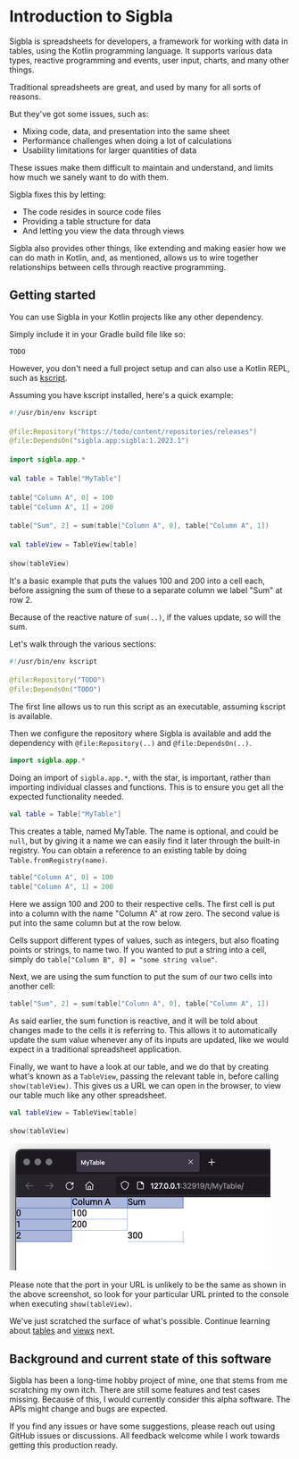 # Introduction to Sigbla

Sigbla is spreadsheets for developers, a framework for working with data in tables, using the Kotlin programming language.
It supports various data types, reactive programming and events, user input, charts, and many other things.

Traditional spreadsheets are great, and used by many for all sorts of reasons.

But they've got some issues, such as:

* Mixing code, data, and presentation into the same sheet
* Performance challenges when doing a lot of calculations
* Usability limitations for larger quantities of data

These issues make them difficult to maintain and understand, and limits how much we sanely want to do with them.

Sigbla fixes this by letting:

* The code resides in source code files
* Providing a table structure for data
* And letting you view the data through views

Sigbla also provides other things, like extending and making easier how we can do math in Kotlin,
and, as mentioned, allows us to wire together relationships between cells through reactive programming.

## Getting started

You can use Sigbla in your Kotlin projects like any other dependency.

Simply include it in your Gradle build file like so:

```
TODO
```

However, you don't need a full project setup and can also use a Kotlin REPL, such as [kscript](https://github.com/kscripting/kscript).

Assuming you have kscript installed, here's a quick example:

``` kotlin
#!/usr/bin/env kscript

@file:Repository("https://todo/content/repositories/releases")
@file:DependsOn("sigbla.app:sigbla:1.2023.1")

import sigbla.app.*

val table = Table["MyTable"]

table["Column A", 0] = 100
table["Column A", 1] = 200

table["Sum", 2] = sum(table["Column A", 0], table["Column A", 1])

val tableView = TableView[table]

show(tableView)
```

It's a basic example that puts the values 100 and 200 into a cell each, before assigning the sum of these to a separate
column we label "Sum" at row 2.

Because of the reactive nature of `sum(..)`, if the values update, so will the sum.

Let's walk through the various sections:

``` kotlin
#!/usr/bin/env kscript

@file:Repository("TODO")
@file:DependsOn("TODO")
```

The first line allows us to run this script as an executable, assuming kscript is available.

Then we configure the repository where Sigbla is available and add the dependency with
`@file:Repository(..)` and `@file:DependsOn(..)`.

``` kotlin
import sigbla.app.*
```

Doing an import of `sigbla.app.*`, with the star, is important, rather than importing individual classes and functions.
This is to ensure you get all the expected functionality needed.

``` kotlin
val table = Table["MyTable"]
```

This creates a table, named MyTable. The name is optional, and could be `null`, but by giving it a name we can easily
find it later through the built-in registry. You can obtain a reference to an existing table by doing `Table.fromRegistry(name)`.

``` kotlin
table["Column A", 0] = 100
table["Column A", 1] = 200
```

Here we assign 100 and 200 to their respective cells. The first cell is put into a column with the name "Column A" at
row zero. The second value is put into the same column but at the row below.

Cells support different types of values, such as integers, but also floating points or strings, to name two. If you
wanted to put a string into a cell, simply do `table["Column B", 0] = "some string value"`.

Next, we are using the sum function to put the sum of our two cells into another cell:

``` kotlin
table["Sum", 2] = sum(table["Column A", 0], table["Column A", 1])
```

As said earlier, the sum function is reactive, and it will be told about changes made to the cells it is referring to.
This allows it to automatically update the sum value whenever any of its inputs are updated, like we would expect in a
traditional spreadsheet application.

Finally, we want to have a look at our table, and we do that by creating what's known as a `TableView`, passing the
relevant table in, before calling `show(tableView)`. This gives us a URL we can open in the browser, to view our table
much like any other spreadsheet.

``` kotlin
val tableView = TableView[table]

show(tableView)
```

![Getting started example sheet](img/getting_started_example_1.png)

Please note that the port in your URL is unlikely to be the same as shown in the above screenshot, so look for
your particular URL printed to the console when executing `show(tableView)`.

We've just scratched the surface of what's possible. Continue learning about [tables](tables.md) and [views](views.md) next.

## Background and current state of this software

Sigbla has been a long-time hobby project of mine, one that stems from me scratching my own itch. There are still some
features and test cases missing. Because of this, I would currently consider this alpha software. The APIs might change
and bugs are expected.

If you find any issues or have some suggestions, please reach out using GitHub issues or discussions. All feedback
welcome while I work towards getting this production ready.